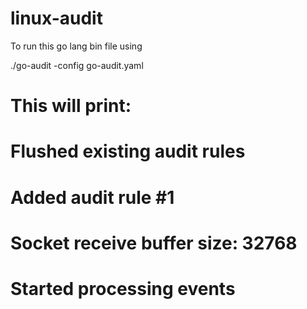 # linux-audit
To run this go lang bin file using

./go-audit -config go-audit.yaml
# This will print:
#   Flushed existing audit rules
#   Added audit rule #1
#   Socket receive buffer size: 32768
#   Started processing events
